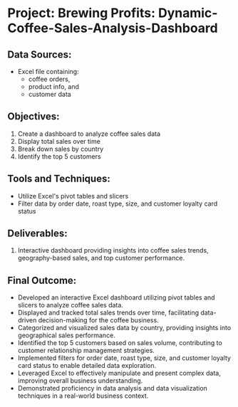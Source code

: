 # Project: Brewing Profits: Dynamic-Coffee-Sales-Analysis-Dashboard
## Data Sources: 
 - Excel file containing:
    - coffee orders,
    - product info, and
    - customer data

## Objectives:
1. Create a dashboard to analyze coffee sales data
2. Display total sales over time
3. Break down sales by country
4. Identify the top 5 customers

## Tools and Techniques:
- Utilize Excel's pivot tables and slicers
- Filter data by order date, roast type, size, and customer loyalty card status

## Deliverables:
1. Interactive dashboard providing insights into coffee sales trends, geography-based sales, and top customer performance.


## Final Outcome: 
- Developed an interactive Excel dashboard utilizing pivot tables and slicers to analyze coffee sales data.
- Displayed and tracked total sales trends over time, facilitating data-driven decision-making for the coffee business.
- Categorized and visualized sales data by country, providing insights into geographical sales performance.
- Identified the top 5 customers based on sales volume, contributing to customer relationship management strategies.
- Implemented filters for order date, roast type, size, and customer loyalty card status to enable detailed data exploration.
- Leveraged Excel to effectively manipulate and present complex data, improving overall business understanding.
- Demonstrated proficiency in data analysis and data visualization techniques in a real-world business context.